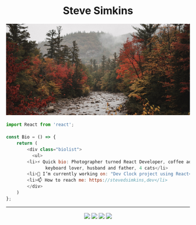 <h1 align="center"> Steve Simkins </h1>

![Cover](./img/cover.jpg)

```javascript
import React from 'react'; 

const Bio = () => {
	return (
	    <div class="biolist">
	      <ul>
		<li>⚡️ Quick bio: Photographer turned React Developer, coffee addict, 
		       keyboard lover, husband and father, 4 cats</li>
		<li>🔭 I’m currently working on: "Dev Clock project using React</li>
		<li>📫 How to reach me: https://stevedsimkins,dev</li>
	    </div>
	)
};
```
----

<p align="center">
	<a href="https://stevedsimkins.dev" target="blank"><img align="center" src="https://img.icons8.com/fluency/48/000000/web.png"/></a>
	<a href="https://twitter.com/stevedsimkins" target="blank"><img align="center" src="https://img.icons8.com/fluency/48/000000/twitter.png"/></a> 
	<a href="https://instagram.com/stevedylanphoto" target="blank"><img align="center" src="https://img.icons8.com/fluency/48/000000/instagram-new.png"/></a>
	<a href="https://facebook.com/sdsimkins" target="blank"><img align="center" src="https://img.icons8.com/fluency/48/000000/facebook.png"/></a>
</p>
